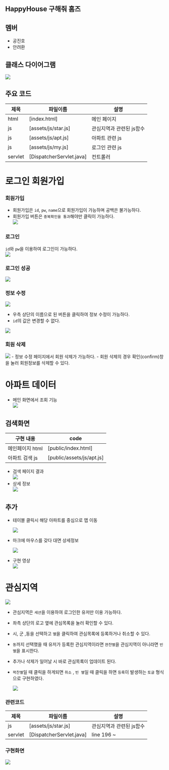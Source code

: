## HappyHouse 구해줘 홈즈

## 멤버

- 공진호
- 안려환

## 클래스 다이어그램

<img src="https://user-images.githubusercontent.com/62232531/196028458-d8ab31cf-872e-4557-820a-ce6221e5d9de.png">

## 주요 코드

| 제목    | 파일이름                                                                                                                                                     | 설명                     |
| ------- | ------------------------------------------------------------------------------------------------------------------------------------------------------------ | ------------------------ |
| html    | [index.html]                             | 메인 페이지              |
| js      | [assets/js/star.js]               | 관심지역과 관련된 js함수 |
| js      | [assets/js/apt.js]               | 아파트 관련 js           |
| js      | [assets/js/my.js]                 | 로그인 관련 js           |
| servlet | [DispatcherServlet.java] | 컨트롤러                 |

# 로그인 회원가입

### 회원가입

- 회원가입은 `id`, `pw`, `name`으로 회원가입이 가능하며 공백은 불가능하다.
- 회원가입 버튼은 `중복확인을 통과`해야만 클릭이 가능하다.  
  <img src="https://user-images.githubusercontent.com/62232531/192889183-faccd906-8d65-42ce-a24d-dd996cacd6bf.gif">

### 로그인

`id`와 `pw`을 이용하여 로그인이 가능하다.  
<img src ="https://user-images.githubusercontent.com/62232531/192888587-290427c2-2bcb-4d62-a9bd-b38175f087eb.png">

### 로그인 성공

<img src="https://user-images.githubusercontent.com/62232531/192889909-e1b759a5-4258-437b-a0e2-baee3e6a8eb0.png">

### 정보 수정

  <img src="https://user-images.githubusercontent.com/62232531/192890320-8a011367-60d6-4b82-b59b-43aae2cac301.png">

- 우측 상단의 이름으로 된 버튼을 클릭하여 정보 수정이 가능하다.
- `id`의 값은 변경할 수 없다.

<img src="https://user-images.githubusercontent.com/62232531/192890642-3cb39e66-c5fc-4307-a2e3-cac31183926f.png">

### 회원 삭제

<img src="https://user-images.githubusercontent.com/62232531/192891523-d6ac8911-49b1-4046-963d-4c3a00dbd879.png">
- 정보 수정 페이지에서 회원 삭제가 가능하다.
- 회원 삭제의 경우 확인(confirm)창을 눌러 회원정보를 삭제할 수 있다.

# 아파트 데이터

- 메인 화면에서 조회 기능  
  <img src="https://user-images.githubusercontent.com/62232531/188876200-a9e4c44b-4457-40b2-882e-8f3469a079ea.gif">

## 검색화면

| 구현 내용       | code                      |
| --------------- | ------------------------- |
| 메인페이지 html | [public/index.html]       |
| 아파트 검색 js  | [public/assets/js/apt.js] |

- 검색 페이지 결과  
  <img src="https://user-images.githubusercontent.com/62232531/188877823-a5f34d12-ab05-4610-9209-e1e7464a104e.png">
- 상세 정보  
  <img src="https://user-images.githubusercontent.com/62232531/188878037-c78e5e02-0c22-4d99-8231-463189a50417.png">

## 추가

- 테이블 클릭시 해당 아파트를 중심으로 맵 이동

  <img src="https://user-images.githubusercontent.com/62232531/188882059-9000d48e-3944-4865-89e7-acf7104751a0.gif">

- 마크에 마우스를 갖다 대면 상세정보

  <img src="https://user-images.githubusercontent.com/62232531/188878423-fc09afd6-5631-4c5a-904d-f6bbfaa6e816.png">

- 구현 영상  
  <img src="https://user-images.githubusercontent.com/62232531/188877564-9daba0b2-f939-465e-bd2d-86f799398f2e.gif">

# 관심지역

  <img src="https://user-images.githubusercontent.com/62232531/192887507-edde92c6-6763-4a8f-af85-dc298a8e9702.png">

- 관심지역은 `세션`을 이용하여 로그인한 유저만 이용 가능하다.
- 좌측 상단의 로고 옆에 관심목록을 눌러 확인할 수 있다.
- 시, 군 ,동을 선택하고 `별`을 클릭하여 관심목록에 등록하거나 취소할 수 있다.
- `동`까지 선택했을 때 유저가 등록한 관심지역이라면 `꽌찬별`을 관심지역이 아니라면 `빈 별`을 표시한다.
- 추가나 삭제가 일어날 시 바로 관심목록이 업데이트 된다.
- `꽉찬별`일 때 클릭을 하게되면 `취소` , `빈 별`일 때 클릭을 하면 `등록`이 발생하는 `토글` 형식으로 구현하였다.

  <img src ="https://user-images.githubusercontent.com/62232531/192886900-7a1314dd-a33b-418a-a5d7-f38f01746f9c.png">

### 관련코드

| 제목    | 파일이름                                                                                                                                                     | 설명                     |
| ------- | ------------------------------------------------------------------------------------------------------------------------------------------------------------ | ------------------------ |
| js      | [assets/js/star.js]              | 관심지역과 관련된 js함수 |
| servlet | [DispatcherServlet.java] | line 196 ~               |

### 구현화면

<img src="https://user-images.githubusercontent.com/62232531/192885162-e65f7b77-4d0a-4483-b3c3-0a0a9af046ec.gif">

